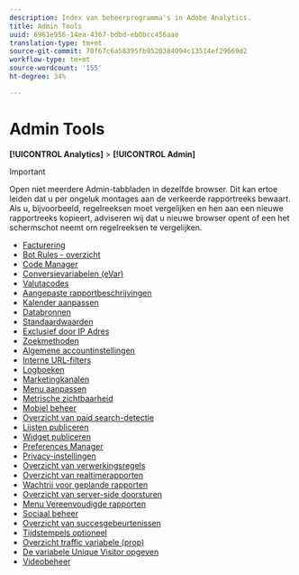 ```yaml
---
description: Index van beheerprogramma's in Adobe Analytics.
title: Admin Tools
uuid: 6961e956-14ea-4367-bdbd-eb0bcc456aae
translation-type: tm+mt
source-git-commit: 78f67c6a58395fb9520384094c13514ef29669d2
workflow-type: tm+mt
source-wordcount: '155'
ht-degree: 34%

---
```



# Admin Tools

**[!UICONTROL Analytics]** > **[!UICONTROL Admin]**

>[!IMPORTANT]
>
>Open niet meerdere Admin-tabbladen in dezelfde browser. Dit kan ertoe leiden dat u per ongeluk montages aan de verkeerde rapportreeks bewaart. Als u, bijvoorbeeld, regelreeksen moet vergelijken en hen aan een nieuwe rapportreeks kopieert, adviseren wij dat u nieuwe browser opent of een het schermschot neemt om regelreeksen te vergelijken.

+ [Facturering](billing-admin.md)
+ [Bot Rules - overzicht](bot-removal/bot-rules.md)
+ [Code Manager](code-manager-admin.md)
+ [Conversievariabelen (eVar)](conversion-var-admin/conversion-var-admin.md)
+ [Valutacodes](currency.md)
+ [Aangepaste rapportbeschrijvingen](custom-desc-admin.md)
+ [Kalender aanpassen](custom-calendar.md)
+ [Databronnen](data-sources.md)
+ [Standaardwaarden](default-metrics.md)
+ [Exclusief door IP Adres](exclude-ip.md)
+ [Zoekmethoden](finding-methods.md)
+ [Algemene accountinstellingen](general-acct-settings-admin.md)
+ [Interne URL-filters](internal-url-filter-admin.md)
+ [Logboeken](logs.md)
+ [Marketingkanalen](marketing-channels-admin.md)
+ [Menu aanpassen](customize-menus.md)
+ [Metrische zichtbaarheid](metric-visibility.md)
+ [Mobiel beheer](mobile-management.md)
+ [Overzicht van paid search-detectie](paid-search-detection/paid-search-detection.md)
+ [Lijsten publiceren](publishing-list.md)
+ [Widget publiceren](publishing-widgets-admin.md)
+ [Preferences Manager](preferences-manager.md)
+ [Privacy-instellingen](privacy-settings.md)
+ [Overzicht van verwerkingsregels](c-processing-rules/processing-rules.md)
+ [Overzicht van realtimerapporten](realtime/realtime.md)
+ [Wachtrij voor geplande rapporten](scheduled-reports-admin.md)
+ [Overzicht van server-side doorsturen](c-server-side-forwarding/ssf.md)
+ [Menu Vereenvoudigde rapporten](t-simplified-menu.md)
+ [Sociaal beheer](social-management.md)
+ [Overzicht van succesgebeurtenissen](c-success-events/success-event.md)
+ [Tijdstempels optioneel](timestamp-optional.md)
+ [Overzicht traffic variabele (prop)](c-traffic-variables/traffic-var.md)
+ [De variabele Unique Visitor opgeven](unique-visitor-variable-admin/t-unique-visitor-variable.md)
+ [Videobeheer](video-management.md)

